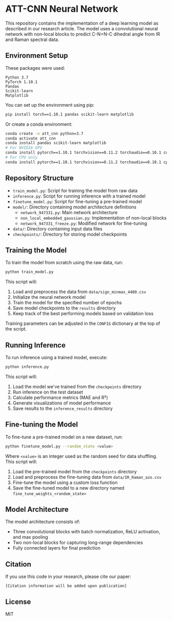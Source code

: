 # ATT-CNN Neural Network

This repository contains the implementation of a deep learning model as described in our research article. The model uses a convolutional neural network with non-local blocks to predict C-N=N-C dihedral angle from IR and Raman spectral data.

## Environment Setup

These packages were used:

```
Python 3.7
PyTorch 1.10.1
Pandas
Scikit-learn
Matplotlib
```

You can set up the environment using pip:

```bash
pip install torch==1.10.1 pandas scikit-learn matplotlib
```

Or create a conda environment:

```bash
conda create -n att_cnn python=3.7
conda activate att_cnn
conda install pandas scikit-learn matplotlib
# For NVIDIA GPU
conda install pytorch==1.10.1 torchvision==0.11.2 torchaudio==0.10.1 cudatoolkit=11.3 -c pytorch -c conda-forge
# For CPU only
conda install pytorch==1.10.1 torchvision==0.11.2 torchaudio==0.10.1 cpuonly -c pytorch
```

## Repository Structure

- `train_model.py`: Script for training the model from raw data
- `inference.py`: Script for running inference with a trained model
- `finetune_model.py`: Script for fine-tuning a pre-trained model
- `model/`: Directory containing model architecture definitions
  - `network_947331.py`: Main network architecture
  - `non_local_embedded_gaussian.py`: Implementation of non-local blocks
  - `network_947331_freeze.py`: Modified network for fine-tuning
- `data/`: Directory containing input data files
- `checkpoints/`: Directory for storing model checkpoints

## Training the Model

To train the model from scratch using the raw data, run:

```bash
python train_model.py
```

This script will:
1. Load and preprocess the data from `data/sign_minmax_4400.csv`
2. Initialize the neural network model
3. Train the model for the specified number of epochs
4. Save model checkpoints to the `results` directory
5. Keep track of the best performing models based on validation loss

Training parameters can be adjusted in the `CONFIG` dictionary at the top of the script.

## Running Inference

To run inference using a trained model, execute:

```bash
python inference.py
```

This script will:
1. Load the model we've trained from the `checkpoints` directory
2. Run inference on the test dataset
3. Calculate performance metrics (MAE and R²)
4. Generate visualizations of model performance
5. Save results to the `inference_results` directory

## Fine-tuning the Model

To fine-tune a pre-trained model on a new dataset, run:

```bash
python finetune_model.py --random_state <value>
```

Where `<value>` is an integer used as the random seed for data shuffling. This script will:
1. Load the pre-trained model from the `checkpoints` directory
2. Load and preprocess the fine-tuning data from `data/IR_Raman_azo.csv`
3. Fine-tune the model using a custom loss function
4. Save the fine-tuned model to a new directory named `fine_tune_weights_<random_state>`

## Model Architecture

The model architecture consists of:
- Three convolutional blocks with batch normalization, ReLU activation, and max pooling
- Two non-local blocks for capturing long-range dependencies
- Fully connected layers for final prediction

## Citation

If you use this code in your research, please cite our paper:

```
[Citation information will be added upon publication]
```

## License

MIT